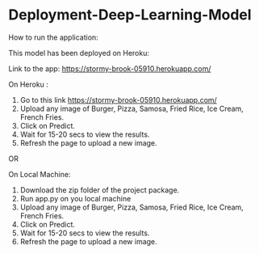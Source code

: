 # Deployment-Deep-Learning-Model

How to run the application:

This model has been deployed on Heroku:

Link to the app: https://stormy-brook-05910.herokuapp.com/

On Heroku :
1. Go to this link https://stormy-brook-05910.herokuapp.com/
2. Upload any image of Burger, Pizza, Samosa, Fried Rice, Ice Cream, French Fries.
3. Click on Predict.
4. Wait for 15-20 secs to view the results.
5. Refresh the page to upload a new image.

OR

On Local Machine: 
1. Download the zip folder of the project package.
2. Run app.py on you local machine
3. Upload any image of Burger, Pizza, Samosa, Fried Rice, Ice Cream, French Fries.
4. Click on Predict.
5. Wait for 15-20 secs to view the results.
6. Refresh the page to upload a new image.
 